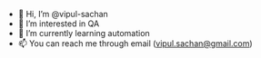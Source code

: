 - 👋 Hi, I’m @vipul-sachan
- 👀 I’m interested in QA
- 🌱 I’m currently learning automation
- 📫 You can reach me through email (vipul.sachan@gmail.com)

<!---
vipul-sachan/vipul-sachan is a ✨ special ✨ repository because its `README.md` (this file) appears on your GitHub profile.
You can click the Preview link to take a look at your changes.
--->
